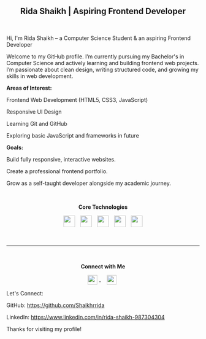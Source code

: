 
<h2 align="center"><strong>Rida Shaikh | Aspiring Frontend Developer</strong></h2>
<br/>

Hi, I'm Rida Shaikh – a Computer Science Student & an aspiring Frontend Developer

Welcome to my GitHub profile. I’m currently pursuing my Bachelor's in Computer Science and actively learning and building frontend web projects. I’m passionate about clean design, writing structured code, and growing my skills in web development.
<br/>

<strong>Areas of Interest:</strong>
<br/>

Frontend Web Development (HTML5, CSS3, JavaScript)

Responsive UI Design

Learning Git and GitHub

Exploring basic JavaScript and frameworks in future
<br/>

<strong>Goals:</strong>


Build fully responsive, interactive websites.

Create a professional frontend portfolio.

Grow as a self-taught developer alongside my academic journey.

<br/>
<p align="center"><strong>Core Technologies</strong></p>
<p align="center">
  <img src="https://cdn.jsdelivr.net/gh/devicons/devicon/icons/html5/html5-original.svg" width="30" style="margin-right:10px;"/>
  <img src="https://cdn.jsdelivr.net/gh/devicons/devicon/icons/css3/css3-original.svg" width="30" style="margin-right:10px;"/>
  <img src="https://cdn.jsdelivr.net/gh/devicons/devicon/icons/git/git-original.svg" width="30" style="margin-right:10px;"/>
  <img src="https://cdn.jsdelivr.net/gh/devicons/devicon/icons/github/github-original.svg" width="30" style="margin-right:10px;"/>
  <img src="https://upload.wikimedia.org/wikipedia/commons/3/3d/Microsoft_Office_Word_%282018%E2%80%93present%29.svg" width="30"/>
</p>

<br/>
<hr/>
<br/>
<p align="center"><strong>Connect with Me</strong></p>
<p align="center">
  <a href="https://www.linkedin.com/in/shaikhrida" target="_blank">
    <img src="https://cdn-icons-png.flaticon.com/512/174/174857.png" width="25" style="vertical-align:middle; margin-right:5px;"/> 
  </a>
  &nbsp;&nbsp;&nbsp;
  <a href="mailto:ridajunaidshaikh@gmail.com" target="_blank">
    <img src="https://upload.wikimedia.org/wikipedia/commons/4/4e/Gmail_Icon.png" width="25" style="vertical-align:middle; margin-right:5px;"/>
  </a>
</p>





Let's Connect:

GitHub: https://github.com/Shaikhrrida

LinkedIn: https://www.linkedin.com/in/rida-shaikh-987304304

Thanks for visiting my profile!

<!--
**Shaikhrrida/Shaikhrrida** is a ✨ _special_ ✨ repository because its `README.md` (this file) appears on your GitHub profile.

Here are some ideas to get you started:

- 🔭 I’m currently working on ...
- 🌱 I’m currently learning ...
- 👯 I’m looking to collaborate on ...
- 🤔 I’m looking for help with ...
- 💬 Ask me about ...
- 📫 How to reach me: ...
- 😄 Pronouns: ...
- ⚡ Fun fact: ...
-->
